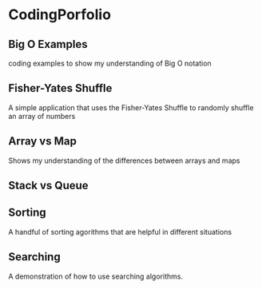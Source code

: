 # CodingPorfolio
## Big O Examples
coding examples to show my understanding of Big O notation

## Fisher-Yates Shuffle
A simple application that uses the Fisher-Yates Shuffle to randomly shuffle an array of numbers

## Array vs Map
Shows my understanding of the differences between arrays and maps

## Stack vs Queue


## Sorting
A handful of sorting agorithms that are helpful in different situations

## Searching
A demonstration of how to use searching algorithms.
